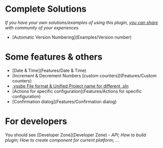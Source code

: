 # Complete Solutions #

*If you have your own solutions/examples of using this plugin, [you can share](https://bitbucket.org/3F/vssolutionbuildevent/wiki/create) with community of your experiences*

* [Automatic Version Numbering](Examples/Version number)

# Some features & others #

* [Date & Time](Features/Date & Time)
* [Increment & Decrement Numbers [custom counters]](Features/Custom counters)
* [.vssbe File format & Unified Project name for different .sln](Features/.vssbe)
* [Actions for specific configuration](Features/Actions for specific configuration)
* [Confirmation dialog](Features/Confirmation dialog)

# For developers #

You should see [Developer Zone](Developer Zone) - *API; How to build plugin; How to create component for current platform; ...*